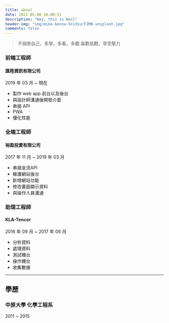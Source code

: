 ```yaml
---
title: about
date: 2021-05-08 16:00:51
description: "Hey, this is Neil"
header-img: "img/mike-benna-5Cv3surFZM8-unsplash.jpg"
comments: false
---
```


> 不侷限自己，多學，多看，多聽
> 喜歡挑戰，享受壓力

### 前端工程師

#### 匯陞資訊有限公司

2019 年 03 月 ~ 現在

- 製作 web app 前台以及後台
- 與設計師溝通後開發介面
- 串接 API
- PWA
- 優化性能

### 全端工程師

#### 裕盈投資有限公司

2017 年 11 月 ~ 2019 年 03 月

- 串接金流API
- 維護網站後台
- 新增網站功能
- 修改畫面顯示資料
- 與操作人員溝通

### 助理工程師

#### KLA-Tencor

2016 年 09 月 ~ 2017 年 06 月

- 分析資料
- 處理資料
- 測試機台
- 操作機台
- 收集數據

---

## 學歷

### 中原大學 化學工程系

2011 ~ 2015
